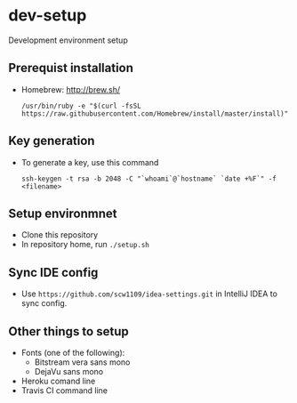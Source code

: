 # dev-setup
Development environment setup

## Prerequist installation
 * Homebrew: http://brew.sh/

   ```
   /usr/bin/ruby -e "$(curl -fsSL https://raw.githubusercontent.com/Homebrew/install/master/install)"
   ```

## Key generation
 * To generate a key, use this command

   ```
   ssh-keygen -t rsa -b 2048 -C "`whoami`@`hostname` `date +%F`" -f <filename>
   ```

## Setup environmnet
 * Clone this repository
 * In repository home, run ```./setup.sh```

## Sync IDE config
 * Use ```https://github.com/scw1109/idea-settings.git``` in IntelliJ IDEA to sync config.

## Other things to setup 
 * Fonts (one of the following): 
   * Bitstream vera sans mono
   * DejaVu sans mono
 * Heroku comand line
 * Travis CI command line
